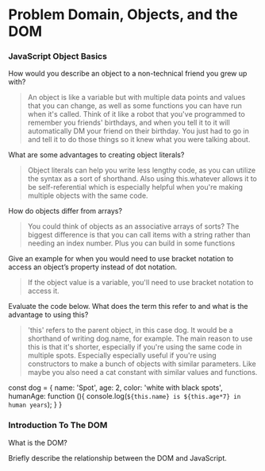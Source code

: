 # Problem Domain, Objects, and the DOM

### JavaScript Object Basics
How would you describe an object to a non-technical friend you grew up with?

> An object is like a variable but with multiple data points and values that you can change, as well as some functions you can have run when it's called. Think of it like a robot that you've programmed to remember you friends' birthdays, and when you tell it to it will automatically DM your friend on their birthday. You just had to go in and tell it to do those things so it knew what you were talking about.

What are some advantages to creating object literals?

> Object literals can help you write less lengthy code, as you can utilize the syntax as a sort of shorthand. Also using this.whatever allows it to be self-referential which is especially helpful when you're making multiple objects with the same code.

How do objects differ from arrays?

> You could think of objects as an associative arrays of sorts? The biggest difference is that you can call items with a string rather than needing an index number. Plus you can build in some functions

Give an example for when you would need to use bracket notation to access an object’s property instead of dot notation.

> If the object value is a variable, you'll need to use bracket notation to access it.

Evaluate the code below. What does the term this refer to and what is the advantage to using this?

> 'this' refers to the parent object, in this case dog. It would be a shorthand of writing dog.name, for example. The main reason to use this is that it's shorter, especially if you're using the same code in multiple spots. Especially especially useful if you're using constructors to make a bunch of objects with similar parameters. Like maybe you also need a cat constant with similar values and functions.

const dog = {
  name: 'Spot',
  age: 2,
  color: 'white with black spots',
  humanAge: function (){
    console.log(`${this.name} is ${this.age*7} in human years`);
  }
}
### Introduction To The DOM

What is the DOM?

>

Briefly describe the relationship between the DOM and JavaScript.

>